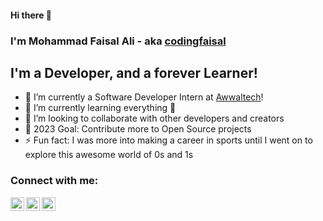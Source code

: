 #### Hi there 👋
### I'm Mohammad Faisal Ali - aka [codingfaisal][github]

## I'm a Developer, and a forever Learner!
- 🔭 I’m currently a Software Developer Intern at [Awwaltech][website]!
- 🌱 I’m currently learning everything 🤣
- 👯 I’m looking to collaborate with other developers and creators
- 🥅 2023 Goal: Contribute more to Open Source projects
- ⚡ Fun fact: I was more into making a career in sports until I went on to explore this awesome world of 0s and 1s

### Connect with me:

[<img align="left" alt="codingfaisal | Twitter" width="22px" src="https://cdn.jsdelivr.net/npm/simple-icons@v3/icons/twitter.svg" />][twitter]
[<img align="left" alt="codingfaisal | LinkedIn" width="22px" src="https://cdn.jsdelivr.net/npm/simple-icons@v3/icons/linkedin.svg" />][linkedin]
[<img align="left" alt="codingfaisal | Instagram" width="22px" src="https://cdn.jsdelivr.net/npm/simple-icons@v3/icons/instagram.svg" />][instagram]

<br />
<br />

[github]: https://github.com/codingfaisal
[website]: https://awwaltech.com
[twitter]: https://twitter.com/codingfaisal
[linkedin]: https://linkedin.com/in/codingfaisal
[instagram]: https://instagram.com/codingfaisal
